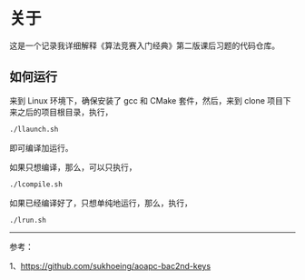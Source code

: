 # 关于

这是一个记录我详细解释《算法竞赛入门经典》第二版课后习题的代码仓库。

## 如何运行

来到 Linux 环境下，确保安装了 gcc 和 CMake 套件，然后，来到 clone 项目下来之后的项目根目录，执行，

```bash
./llaunch.sh
```

即可编译加运行。

如果只想编译，那么，可以只执行，

```bash
./lcompile.sh
```

如果已经编译好了，只想单纯地运行，那么，执行，

```bash
./lrun.sh
```

----------

参考：

1、<https://github.com/sukhoeing/aoapc-bac2nd-keys>


